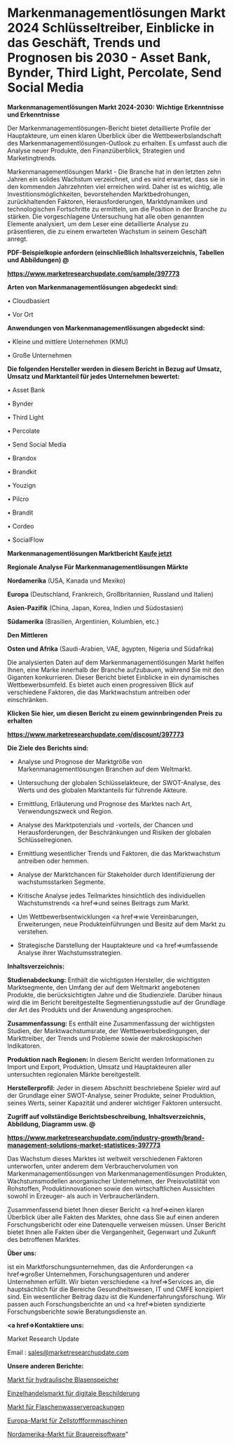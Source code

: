 # Markenmanagementlösungen Markt 2024 Schlüsseltreiber, Einblicke in das Geschäft, Trends und Prognosen bis 2030 - Asset Bank, Bynder, Third Light, Percolate, Send Social Media

<strong>Markenmanagementlösungen Markt 2024-2030: Wichtige Erkenntnisse und Erkenntnisse</strong>

Der Markenmanagementlösungen-Bericht bietet detaillierte Profile der Hauptakteure, um einen klaren Überblick über die Wettbewerbslandschaft des Markenmanagementlösungen-Outlook zu erhalten. Es umfasst auch die Analyse neuer Produkte, den Finanzüberblick, Strategien und Marketingtrends.

Markenmanagementlösungen Markt - Die Branche hat in den letzten zehn Jahren ein solides Wachstum verzeichnet, und es wird erwartet, dass sie in den kommenden Jahrzehnten viel erreichen wird. Daher ist es wichtig, alle Investitionsmöglichkeiten, bevorstehenden Marktbedrohungen, zurückhaltenden Faktoren, Herausforderungen, Marktdynamiken und technologischen Fortschritte zu ermitteln, um die Position in der Branche zu stärken. Die vorgeschlagene Untersuchung hat alle oben genannten Elemente analysiert, um dem Leser eine detaillierte Analyse zu präsentieren, die zu einem erwarteten Wachstum in seinem Geschäft anregt.



<strong><b>PDF-Beispielkopie anfordern (einschließlich Inhaltsverzeichnis, Tabellen und Abbildungen) @ </b></strong>

<strong><a href=https://www.marketresearchupdate.com/sample/397773>

<strong>https://www.marketresearchupdate.com/sample/397773</u></a></strong></strong>



<strong>Arten von Markenmanagementlösungen abgedeckt sind:</strong>

• Cloudbasiert

• Vor Ort



<strong>Anwendungen von Markenmanagementlösungen abgedeckt sind:</strong>

• Kleine und mittlere Unternehmen (KMU)

• Große Unternehmen



<strong>Die folgenden Hersteller werden in diesem Bericht in Bezug auf Umsatz, Umsatz und Marktanteil für jedes Unternehmen bewertet:</strong>

• Asset Bank

• Bynder

• Third Light

• Percolate

• Send Social Media

• Brandox

• Brandkit

• Youzign

• Pilcro

• Brandit

• Cordeo

• SocialFlow



<strong>Markenmanagementlösungen Marktbericht <a href=https://www.marketresearchupdate.com/buynow/397773>Kaufe jetzt</a></strong>



<strong>Regionale Analyse Für Markenmanagementlösungen Märkte</strong>



<strong>Nordamerika</strong> (USA, Kanada und Mexiko)



<strong>Europa</strong> (Deutschland, Frankreich, Großbritannien, Russland und Italien)



<strong>Asien-Pazifik</strong> (China, Japan, Korea, Indien und Südostasien)



<strong>Südamerika</strong> (Brasilien, Argentinien, Kolumbien, etc.)



<strong>Den Mittleren</strong> 

<strong>Osten und Afrika</strong> (Saudi-Arabien, VAE, ägypten, Nigeria und Südafrika)

Die analysierten Daten auf dem Markenmanagementlösungen Markt helfen Ihnen, eine Marke innerhalb der Branche aufzubauen, während Sie mit den Giganten konkurrieren. Dieser Bericht bietet Einblicke in ein dynamisches Wettbewerbsumfeld. Es bietet auch einen progressiven Blick auf verschiedene Faktoren, die das Marktwachstum antreiben oder einschränken.



<strong>Klicken Sie hier, um diesen Bericht zu einem gewinnbringenden Preis zu erhalten
</strong>

<strong><a href=https://www.marketresearchupdate.com/discount/397773>https://www.marketresearchupdate.com/discount/397773</b></u></strong></a>



<strong>Die Ziele des Berichts sind:</strong>

- Analyse und Prognose der Marktgröße von Markenmanagementlösungen Branchen auf dem Weltmarkt.

- Untersuchung der globalen Schlüsselakteure, der SWOT-Analyse, des Werts und des globalen Marktanteils für führende Akteure.

- Ermittlung, Erläuterung und Prognose des Marktes nach Art, Verwendungszweck und Region.

- Analyse des Marktpotenzials und -vorteils, der Chancen und Herausforderungen, der Beschränkungen und Risiken der globalen Schlüsselregionen.

- Ermittlung wesentlicher Trends und Faktoren, die das Marktwachstum antreiben oder hemmen.

- Analyse der Marktchancen für Stakeholder durch Identifizierung der wachstumsstarken Segmente.

- Kritische Analyse jedes Teilmarktes hinsichtlich des individuellen Wachstumstrends <a href=>und</a> seines Beitrags zum Markt.

- Um Wettbewerbsentwicklungen <a href=>wie</a> Vereinbarungen, Erweiterungen, neue Produkteinführungen und Besitz auf dem Markt zu verstehen.

- Strategische Darstellung der Hauptakteure und <a href=>umfas</a>sende Analyse ihrer Wachstumsstrategien.



<strong>Inhaltsverzeichnis:</strong>



<strong>Studienabdeckung:</strong> Enthält die wichtigsten Hersteller, die wichtigsten Marktsegmente, den Umfang der auf dem Weltmarkt angebotenen Produkte, die berücksichtigten Jahre und die Studienziele. Darüber hinaus wird die im Bericht bereitgestellte Segmentierungsstudie auf der Grundlage der Art des Produkts und der Anwendung angesprochen.



<strong>Zusammenfassung:</strong> Es enthält eine Zusammenfassung der wichtigsten Studien, der Marktwachstumsrate, der Wettbewerbsbedingungen, der Markttreiber, der Trends und Probleme sowie der makroskopischen Indikatoren.



<strong>Produktion nach Regionen:</strong> In diesem Bericht werden Informationen zu Import und Export, Produktion, Umsatz und Hauptakteuren aller untersuchten regionalen Märkte bereitgestellt.



<strong>Herstellerprofil:</strong> Jeder in diesem Abschnitt beschriebene Spieler wird auf der Grundlage einer SWOT-Analyse, seiner Produkte, seiner Produktion, seines Werts, seiner Kapazität und anderer wichtiger Faktoren untersucht.



<strong><b>Zugriff auf vollständige Berichtsbeschreibung, Inhaltsverzeichnis, Abbildung, Diagramm usw. @ </b></strong>

<strong><a href=https://www.marketresearchupdate.com/industry-growth/brand-management-solutions-market-statistices-397773>https://www.marketresearchupdate.com/industry-growth/brand-management-solutions-market-statistices-397773</a></strong>

Das Wachstum dieses Marktes ist weltweit verschiedenen Faktoren unterworfen, unter anderem dem Verbrauchervolumen von Markenmanagementlösungen von Markenmanagementlösungen Produkten, Wachstumsmodellen anorganischer Unternehmen, der Preisvolatilität von Rohstoffen, Produktinnovationen sowie den wirtschaftlichen Aussichten sowohl in Erzeuger- als auch in Verbraucherländern.

Zusammenfassend bietet Ihnen dieser Bericht <a href=>einen</a> klaren Überblick über alle Fakten des Marktes, ohne dass Sie auf einen anderen Forschungsbericht oder eine Datenquelle verweisen müssen. Unser Bericht bietet Ihnen alle Fakten über die Vergangenheit, Gegenwart und Zukunft des betroffenen Marktes.



<strong>Über uns:</strong>

 ist ein Marktforschungsunternehmen, das die Anforderungen <a href=>großer</a> Unternehmen, Forschungsagenturen und anderer Unternehmen erfüllt. Wir bieten verschiedene <a href=>Services</a> an, die hauptsächlich für die Bereiche Gesundheitswesen, IT und CMFE konzipiert sind. Ein wesentlicher Beitrag dazu ist die Kundenerfahrungsforschung. Wir passen auch Forschungsberichte an und <a href=>bieten</a> syndizierte Forschungsberichte sowie Beratungsdienste an.



<strong><a href=>Kontaktiere uns:</a></strong>

Market Research Update

Email : sales@marketresearchupdate.com



<strong>Unsere anderen Berichte:</strong>

<a href=https://www.linkedin.com/pulse/bladder-hydraulic-accumulators-market-2023-latest>Markt für hydraulische Blasenspeicher</a>

<a href=https://www.linkedin.com/pulse/retail-digital-signage-market-size-share-outlook>Einzelhandelsmarkt für digitale Beschilderung</a>

<a href=https://www.linkedin.com/pulse/bottled-water-packaging-market-analysis-segment>Markt für Flaschenwasserverpackungen</a>

<a href=https://www.linkedin.com/pulse/europe-pulp-moulding-machinery-market-trends>Europa-Markt für Zellstoffformmaschinen</a>

<a href=https://www.linkedin.com/pulse/north-america-brewery-software-market-mwbif/>Nordamerika-Markt für Brauereisoftware</a>"
